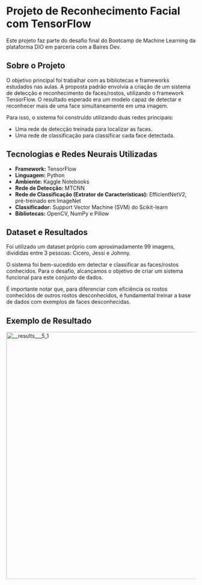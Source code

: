 # Projeto de Reconhecimento Facial com TensorFlow

Este projeto faz parte do desafio final do Bootcamp de Machine Learning da plataforma DIO em parceria com a Baires Dev.

## Sobre o Projeto
O objetivo principal foi trabalhar com as bibliotecas e frameworks estudados nas aulas. A proposta padrão envolvia a criação de um sistema de detecção e reconhecimento de faces/rostos, utilizando o framework TensorFlow. O resultado esperado era um modelo capaz de detectar e reconhecer mais de uma face simultaneamente em uma imagem.

Para isso, o sistema foi construído utilizando duas redes principais:
* Uma rede de detecção treinada para localizar as faces.
* Uma rede de classificação para classificar cada face detectada.

## Tecnologias e Redes Neurais Utilizadas
* **Framework:** TensorFlow
* **Linguagem:** Python
* **Ambiente:** Kaggle Notebooks
* **Rede de Detecção:** MTCNN
* **Rede de Classificação (Extrator de Características):** EfficientNetV2, pré-treinado em ImageNet
* **Classificador:** Support Vector Machine (SVM) do Scikit-learn
* **Bibliotecas:** OpenCV, NumPy e Pillow

## Dataset e Resultados
Foi utilizado um dataset próprio com aproximadamente 99 imagens, divididas entre 3 pessoas: Cicero, Jessi e Johnny.

O sistema foi bem-sucedido em detectar e classificar as faces/rostos conhecidos. Para o desafio, alcançamos o objetivo de criar um sistema funcional para este conjunto de dados.

É importante notar que, para diferenciar com eficiência os rostos conhecidos de outros rostos desconhecidos, é fundamental treinar a base de dados com exemplos de faces desconhecidas.

## Exemplo de Resultado

<img width="841" height="658" alt="__results___5_1" src="https://github.com/user-attachments/assets/6431258d-bb69-40a8-9ba9-e8ca432c7682" />

